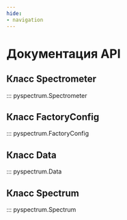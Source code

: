 ```yaml
---
hide:
- navigation
---
```

# Документация API

## Класс Spectrometer

::: pyspectrum.Spectrometer

## Класс FactoryConfig

::: pyspectrum.FactoryConfig

## Класс Data

::: pyspectrum.Data

## Класс Spectrum

::: pyspectrum.Spectrum
